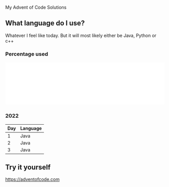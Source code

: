 My Advent of Code Solutions

## What language do I use?
Whatever I feel like today. But it will most likely either be Java, Python or c++
### Percentage used
![Metrics](/visuals/github-metrics.svg)
### 2022
|Day|Language|
|--|--|
|1|Java|
|2|Java|
|3|Java|

## Try it yourself
https://adventofcode.com
